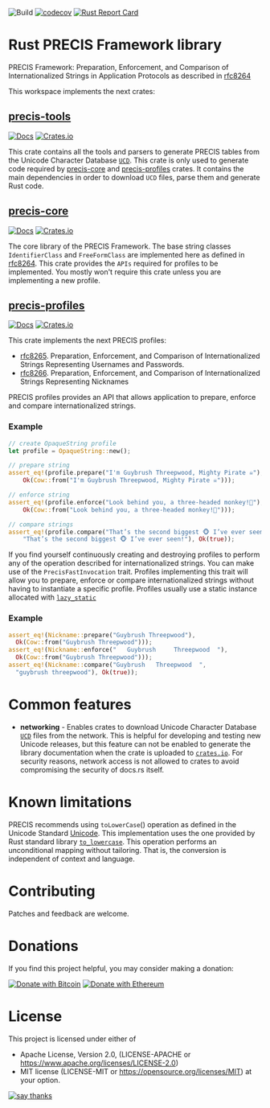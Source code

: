 ![Build](https://github.com/sancane/precis/actions/workflows/rust.yml/badge.svg)
[![codecov](https://codecov.io/gh/sancane/precis/branch/main/graph/badge.svg?token=EZM6KCSLZC)](https://codecov.io/gh/sancane/precis)
[![Rust Report Card](https://rust-reportcard.xuri.me/badge/github.com/sancane/precis)](https://rust-reportcard.xuri.me/report/github.com/sancane/precis)

# Rust PRECIS Framework library

PRECIS Framework: Preparation, Enforcement, and Comparison of
Internationalized Strings in Application Protocols as described in
[rfc8264](https://datatracker.ietf.org/doc/html/rfc8264)

This workspace implements the next crates:

## [precis-tools](precis-tools/README.md)

[![Docs](https://docs.rs/precis-tools/badge.svg)](https://docs.rs/precis-tools)
[![Crates.io](https://img.shields.io/crates/v/precis-tools)](https://crates.io/crates/precis-tools)

This crate contains all the tools and parsers to generate PRECIS
tables from the Unicode Character Database [`UCD`](https://unicode.org).
This crate is only used to generate code required by
[precis-core](https://docs.rs/precis-core) and
[precis-profiles](https://docs.rs/precis-profiles) crates.
It contains the main dependencies in order to download `UCD` files,
parse them and generate Rust code.

## [precis-core](precis-core/README.md)

[![Docs](https://docs.rs/precis-core/badge.svg)](https://docs.rs/precis-core)
[![Crates.io](https://img.shields.io/crates/v/precis-core)](https://crates.io/crates/precis-core)

The core library of the PRECIS Framework. The base string classes `IdentifierClass`
and `FreeFormClass` are implemented here as defined in
[rfc8264](https://datatracker.ietf.org/doc/html/rfc8264).
This crate provides the `APIs` required for profiles to be implemented.
You mostly won't require this crate unless you are implementing a new profile.

## [precis-profiles](precis-profiles/README.md)

[![Docs](https://docs.rs/precis-profiles/badge.svg)](https://docs.rs/precis-profiles)
[![Crates.io](https://img.shields.io/crates/v/precis-profiles)](https://crates.io/crates/precis-profiles)

This crate implements the next PRECIS profiles:
 * [rfc8265](https://datatracker.ietf.org/doc/html/rfc8265).
   Preparation, Enforcement, and Comparison of Internationalized Strings
   Representing Usernames and Passwords.
 * [rfc8266](https://datatracker.ietf.org/doc/html/rfc8266).
   Preparation, Enforcement, and Comparison of Internationalized Strings
   Representing Nicknames

PRECIS profiles provides an API that allows application to prepare, enforce and compare
internationalized strings.

### Example

```rust
// create OpaqueString profile
let profile = OpaqueString::new();

// prepare string
assert_eq!(profile.prepare("I'm Guybrush Threepwood, Mighty Pirate ☠"),
    Ok(Cow::from("I'm Guybrush Threepwood, Mighty Pirate ☠")));

// enforce string
assert_eq!(profile.enforce("Look behind you, a three-headed monkey!🐒"),
    Ok(Cow::from("Look behind you, a three-headed monkey!🐒")));

// compare strings
assert_eq!(profile.compare("That’s the second biggest 🐵 I’ve ever seen!",
    "That’s the second biggest 🐵 I’ve ever seen!"), Ok(true));
```

If you find yourself continuously creating and destroying profiles to perform
any of the operation described for internationalized strings. You can make use
of the `PrecisFastInvocation` trait.
Profiles implementing this trait will allow you to prepare, enforce or compare
internationalized strings without having to instantiate a specific profile.
Profiles usually use a static instance allocated with
[`lazy_static`](https://docs.rs/lazy_static/)

### Example

```rust
assert_eq!(Nickname::prepare("Guybrush Threepwood"),
  Ok(Cow::from("Guybrush Threepwood")));
assert_eq!(Nickname::enforce("   Guybrush     Threepwood  "),
  Ok(Cow::from("Guybrush Threepwood")));
assert_eq!(Nickname::compare("Guybrush   Threepwood  ",
  "guybrush threepwood"), Ok(true));
```

# Common features

* **networking** - Enables crates to download Unicode Character Database [`UCD`](https://unicode.org) files from the network. This is helpful for developing and testing new Unicode releases, but this feature can not be enabled to generate the library documentation when the crate is uploaded to [`crates.io`](https://crates.io). For security reasons, network access is not allowed to crates to avoid compromising the security of docs.rs itself.

# Known limitations

PRECIS recommends using `toLowerCase`() operation as defined in the Unicode Standard
[Unicode](http://www.unicode.org/versions/latest/). This implementation uses the 
one provided by Rust standard library 
[`to_lowercase`](https://doc.rust-lang.org/std/primitive.str.html#method.to_lowercase).
This operation performs an unconditional mapping without tailoring. That is, the 
conversion is independent of context and language.

# Contributing

Patches and feedback are welcome.

# Donations

If you find this project helpful, you may consider making a donation:

[![Donate with Bitcoin](https://en.cryptobadges.io/badge/micro/1EK28M4ht6qu7xFahTxuquXPzZSjCSGVBM)](https://en.cryptobadges.io/donate/1EK28M4ht6qu7xFahTxuquXPzZSjCSGVBM)
[![Donate with Ethereum](https://en.cryptobadges.io/badge/micro/0xefa6404e5A50774117fd6204cbD33cf4454c67Fb)](https://en.cryptobadges.io/donate/0xefa6404e5A50774117fd6204cbD33cf4454c67Fb)


# License

This project is licensed under either of
* Apache License, Version 2.0, (LICENSE-APACHE or https://www.apache.org/licenses/LICENSE-2.0)
* MIT license (LICENSE-MIT or https://opensource.org/licenses/MIT) at your option.

[![say thanks](https://img.shields.io/badge/Say%20Thanks-👍-1EAEDB.svg)](https://github.com/sancane/precis/stargazers)
